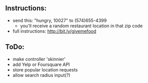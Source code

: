 ## Instructions:
  + send this: "hungry, 10027" to (574)655-4399
    + you'll receive a random restaurant location in that zip code
  + full instructions: http://bit.ly/givemefood

## ToDo:
  + make controller 'skinnier'
  + add Yelp or Foursquare API
  + store popular location requests
  + allow search radius input(?)
